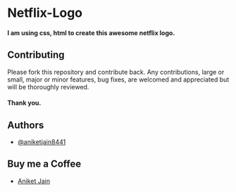 # Netflix-Logo
#### I am using css, html to create this awesome netflix logo.

## Contributing

Please fork this repository and contribute back. Any contributions, large or small, major or minor features, bug fixes, are welcomed and appreciated but will be thoroughly reviewed.
#### Thank you.


## Authors

- [@aniketjain8441](https://github.com/ExpertAniket)

## Buy me a Coffee

- [Aniket Jain](https://www.buymeacoffee.com/aniketjain/)

